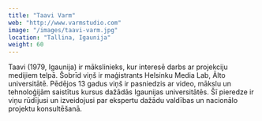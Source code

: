 ```yaml
---
title: "Taavi Varm"
web: "http://www.varmstudio.com"
image: "/images/taavi-varm.jpg"
location: "Tallina, Igaunija"
weight: 60
---
```


Taavi (1979, Igaunija) ir mākslinieks, kur interesē darbs ar projekciju medijiem telpā. Šobrīd viņš ir maģistrants Helsinku Media Lab, Ālto universitātē. Pēdējos 13 gadus viņš ir pasniedzis ar video, mākslu un tehnoloģijām saistītus kursus dažādās Igaunijas universitātēs. Šī pieredze ir viņu rūdījusi un izveidojusi par ekspertu dažādu valdības un nacionālo projektu konsultēšanā.
